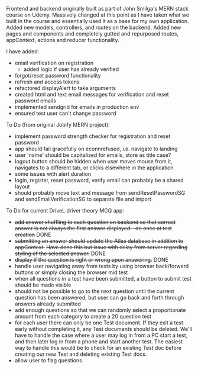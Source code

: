 Frontend and backend originally built as part of John Smilga's MERN stack course on Udemy. Massively changed at this point as I have taken what we built in the course and essentially used it as a base for my own application. Added new models, controllers, and routes on the backend. Added new pages and components and completely gutted and repurposed routes, appContext, actions and reducer functionality.

I have added:

- email verification on registration
  - added logic if user has already verified
- forgot/reset password functionality
- refresh and access tokens
- refactored displayAlert to take arguments
- created html and text email messages for verification and reset password emails
- implemented sendgrid for emails in production env
- ensured test user can't change password

To Do (from original Jobify MERN project):

- implement password strength checker for registration and reset password
- app should fail gracefully on econnrefused, i.e. navigate to landing
- user 'name' should be capitalized for emails, store as title case?
- logout button should be hidden when user moves mouse from it, navigates to a different tab, or clicks elsewhere in the application
- some issues with alert duration
- login, register, reset password, verify email can probably be a shared layout
- should probably move text and message from sendResetPasswordSG and sendEmailVerificationSG to separate file and import

To Do for current DriveL driver theory MCQ app:

- ~~add answer shuffling to each question on backend so that correct answer is not always the first answer displayed - do once at test creation~~ DONE
- ~~submitting an answer should update the Atlas database in addition to appContext.~~ ~~Have done this but issue with delay from server regarding styling of the selected answer.~~ DONE
- ~~display if the question is right or wrong upon answering.~~ DONE
- handle user navigating away from tests by using browser back/forward buttons or simply closing the browser mid test
- when all questions in a test have been submitted, a button to submit test should be made visible
- should not be possible to go to the next question until the current question has been answered, but user can go back and forth through answers already submitted
- add enough questions so that we can randomly select a proportionate amount from each category to create a 20 question test
- for each user there can only be one Test document. If they exit a test early without completing it, any Test documents should be deleted. We'll have to handle the case where a user may log in from a PC start a test, and then later log in from a phone and start another test. The easiest way to handle this would be to check for an existing Test doc before creating our new Test and deleting existing Test docs.
- allow user to flag questions
